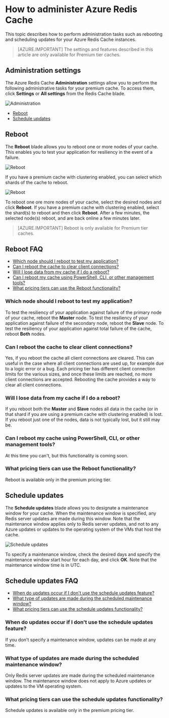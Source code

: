 <properties 
	pageTitle="How to administer Azure Redis Cache | Microsoft Azure"
	description="Learn how to perform administration tasks such as reboot and schedule updates for Azure Redis Cache"
	services="redis-cache"
	documentationCenter="na"
	authors="steved0x"
	manager="douge"
	editor="tysonn" />
<tags 
	ms.service="cache"
	ms.devlang="na"
	ms.topic="article"
	ms.tgt_pltfrm="cache-redis"
	ms.workload="tbd"
	ms.date="06/28/2016"
	ms.author="sdanie" />

# How to administer Azure Redis Cache

This topic describes how to perform administration tasks such as rebooting and scheduling updates for your Azure Redis Cache instances.

>[AZURE.IMPORTANT] The settings and features described in this article are only available for Premium tier caches.


## Administration settings

The Azure Redis Cache **Administration** settings allow you to perform the following administrative tasks for your premium cache. To access them, click **Settings** or **All settings** from the Redis Cache blade.

![Administration](./media/cache-administration/redis-cache-administration.png)

-	[Reboot](#reboot)
-	[Schedule updates](#schedule-updates)

## Reboot

The **Reboot** blade allows you to reboot one or more nodes of your cache. This enables you to test your application for resiliency in the event of a failure.

![Reboot](./media/cache-administration/redis-cache-reboot.png)

If you have a premium cache with clustering enabled, you can select which shards of the cache to reboot.

![Reboot](./media/cache-administration/redis-cache-reboot-cluster.png)

To reboot one ore more nodes of your cache, select the desired nodes and click **Reboot**. If you have a premium cache with clustering enabled, select the shard(s) to reboot and then click **Reboot**. After a few minutes, the selected node(s) reboot, and are back online a few minutes later.



>[AZURE.IMPORTANT] Reboot is only available for Premium tier caches.

## Reboot FAQ

-	[Which node should I reboot to test my application?](#which-node-should-i-reboot-to-test-my-application)
-	[Can I reboot the cache to clear client connections?](#can-i-reboot-the-cache-to-clear-client-connections)
-	[Will I lose data from my cache if I do a reboot?](#will-i-lose-data-from-my-cache-if-i-do-a-reboot)
-	[Can I reboot my cache using PowerShell, CLI, or other management tools?](#can-i-reboot-my-cache-using-powershell-cli-or-other-management-tools)
-	[What pricing tiers can use the Reboot functionality?](#what-pricing-tiers-can-use-the-reboot-functionality)


### Which node should I reboot to test my application?

To test the resiliency of your application against failure of the primary node of your cache, reboot the **Master** node. To test the resiliency of your application against failure of the secondary node, reboot the **Slave** node. To test the resiliency of your application against total failure of the cache, reboot **Both** nodes.

### Can I reboot the cache to clear client connections?

Yes, if you reboot the cache all client connections are cleared. This can useful in the case where all client connections are used up, for example due to a logic error or a bug. Each pricing tier has different client connection limits for the various sizes, and once these limits are reached, no more client connections are accepted. Rebooting the cache provides a way to clear all client connections.

### Will I lose data from my cache if I do a reboot?

If you reboot both the **Master** and **Slave** nodes all data in the cache (or in that shard if you are using a premium cache with clustering enabled) is lost. If you reboot just one of the nodes, data is not typically lost, but it still may be.

### Can I reboot my cache using PowerShell, CLI, or other management tools?

At this time you can't, but this functionality is coming soon.

### What pricing tiers can use the Reboot functionality?

Reboot is available only in the premium pricing tier.

## Schedule updates

The **Schedule updates** blade allows you to designate a maintenance window for your cache. When the maintenance window is specified, any Redis server updates are made during this window. Note that the maintenance window applies only to Redis server updates, and not to any Azure updates or updates to the operating system of the VMs that host the cache.

![Schedule updates](./media/cache-administration/redis-schedule-updates.png)

To specify a maintenance window, check the desired days and specify the maintenance window start hour for each day, and click **OK**. Note that the maintenance window time is in UTC. 

## Schedule updates FAQ

-	[When do updates occur if I don't use the schedule updates feature?](#when-do-updates-occur-if-i-dont-use-the-schedule-updates-feature)
-	[What type of updates are made during the scheduled maintenance window?](#what-type-of-updates-are-made-during-the-scheduled-maintenance-window)
-	[What pricing tiers can use the schedule updates functionality?](#what-pricing-tiers-can-use-the-schedule-updates-functionality)

### When do updates occur if I don't use the schedule updates feature?

If you don't specify a maintenance window, updates can be made at any time.

### What type of updates are made during the scheduled maintenance window?

Only Redis server updates are made during the scheduled maintenance window. The maintenance window does not apply to Azure updates or updates to the VM operating system.

### What pricing tiers can use the schedule updates functionality?

Schedule updates is available only in the premium pricing tier.





